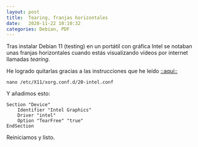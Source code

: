 ```yaml
---
layout: post
title:  Tearing, franjas horizontales
date:   2020-11-22 10:10:32
categories: Debian, PDF
---
```

Tras instalar Debian 11 (testing) en un portátil con gráfica Intel se notaban unas franjas horizontales cuando estás visualizando vídeos por internet llamadas *tearing*.

He logrado quitarlas gracias a las instrucciones que he leído [::aquí::](https://www.sololinux.es/que-es-el-screen-tearing-y-como-solucionarlo/)


`nano /etc/X11/xorg.conf.d/20-intel.conf`

Y añadimos esto:

```
Section "Device"
    Identifier "Intel Graphics"
    Driver "intel"
    Option "TearFree" "true"
EndSection
```

Reiniciamos y listo.